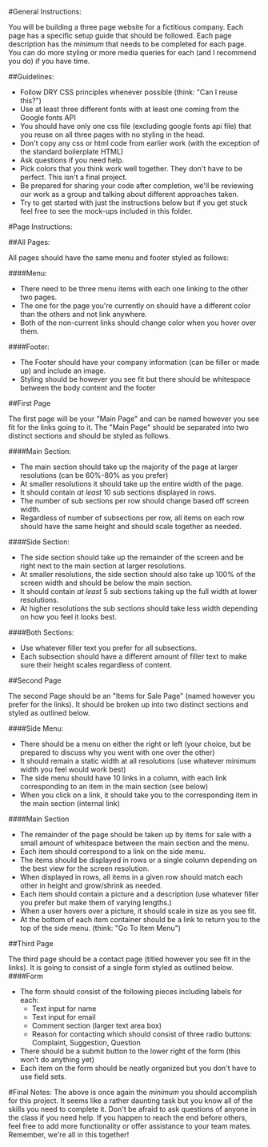 #General Instructions:
 
 You will be building a three page website for a fictitious company. 
  Each page has a specific setup guide that should be followed. Each page description
  has the _minimum_ that needs to be completed for each page. You can do more styling
  or more media queries for each (and I recommend you do) if you have time.
  
  
  ##Guidelines:
  * Follow DRY CSS principles whenever possible (think: "Can I reuse this?")
  * Use at least three different fonts with at least one coming from the Google fonts API
  * You should have only one css file (excluding google fonts api file) that you reuse on all three pages with no styling in the head.
  * Don't copy any css or html code from earlier work (with the exception of the standard boilerplate HTML)
  * Ask questions if you need help.
  * Pick colors that you think work well together. They don't have to be perfect. This isn't a final project.
  * Be prepared for sharing your code after completion, we'll be reviewing our work as a group and talking about different approaches taken.
  * Try to get started with just the instructions below but if you get stuck feel free to see the mock-ups included in this folder.
  
 #Page Instructions:
 
 ##All Pages:
 

 All pages should have the same menu and footer styled as follows:
 
  ####Menu:
  * There need to be three menu items with each one linking to the other two pages. 
  * The one for the page you're currently on should have a different color than the others and not link anywhere.
  * Both of the non-current links should change color when you hover over them.

   ####Footer:
   * The Footer should have your company information (can be filler or made up) and include an image.
   * Styling should be however you see fit but there should be whitespace between the body content and the footer
   
   
##First Page
 
 The first page will be your "Main Page" and can be named however you see fit for the links going to it.
 The "Main Page" should be separated into two distinct sections and should be styled as follows.
 
####Main Section:
* The main section should take up the majority of the page at larger resolutions (can be 60%-80% as you prefer)
* At smaller resolutions it should take up the entire width of the page.
* It should contain _at least_ 10 sub sections displayed in rows.
* The number of sub sections per row should change based off screen width.
* Regardless of number of subsections per row, all items on each row should have the same height and should scale together as needed.

####Side Section: 
* The side section should take up the remainder of the screen and be right next to the main section at larger resolutions.
* At smaller resolutions, the side section should also take up 100% of the screen width and should be below the main section.
* It should contain _at least_ 5 sub sections taking up the full width at lower resolutions.
* At higher resolutions the sub sections should take less width depending on how you feel it looks best.


####Both Sections:
* Use whatever filler text you prefer for all subsections.
* Each subsection should have a different amount of filler text to make sure their height scales regardless of content.


##Second Page

The second Page should be an "Items for Sale Page" (named however you prefer for the links). It should be broken up 
into two distinct sections and styled as outlined below.

####Side Menu:

* There should be a menu on either the right or left (your choice, but be prepared to discuss why you went with one over the other)
* It should remain a static width at all resolutions (use whatever minimum width you feel would work best)
* The side menu should have 10 links in a column, with each link corresponding to an item in the main section (see below)
* When you click on a link, it should take you to the corresponding item in the main section (internal link)


####Main Section
* The remainder of the page should be taken up by items for sale with a small amount of whitespace between the main section and the menu.
* Each item should correspond to a link on the side menu. 
* The items should be displayed in rows or a single column depending on the best view for the screen resolution.
* When displayed in rows, all items in a given row should match each other in height and grow/shrink as needed.
* Each item should contain a picture and a description (use whatever filler you prefer but make them of varying lengths.)
* When a user hovers over a picture, it should scale in size as you see fit.
* At the bottom of each item container should be a link to return you to the top of the side menu. (think: "Go To Item Menu")


##Third Page

The third page should be a contact page (titled however you see fit in the links). It is going to consist of a single
form styled as outlined below.
####Form
* The form should consist of the following pieces including labels for each:
  * Text input for name
  * Text input for email
  * Comment section (larger text area box)
  * Reason for contacting which should consist of three radio buttons: Complaint, Suggestion, Question
* There should be a submit button to the lower right of the form (this won't do anything yet)
* Each item on the form should be neatly organized but you don't have to use field sets.


#Final Notes:
The above is once again the _minimum_ you should accomplish for this project. It seems like a rather daunting task
but you know all of the skills you need to complete it. Don't be afraid to ask questions of anyone in the class if you need help.
If you happen to reach the end before others, feel free to add more functionality or offer assistance to your team mates. 
Remember, we're all in this together!

  
  
  
